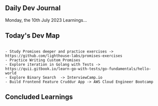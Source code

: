 
## Daily Dev Journal

Monday, the 10th July 2023 Learnings...

## Today's Dev Map



```

- Study Promises deeper and practice exercises -> https://github.com/lighthouse-labs/promises-exercises
- Practice Writing Custom Promises
- Explore iteration in Golang with Tests -> https://quii.gitbook.io/learn-go-with-tests/go-fundamentals/hello-world
- Explore Binary Search  -> InterviewCamp.io
- Build Frontend Feature Cruddur App -> AWS Cloud Engineer Bootcamp

```



## Concluded Learnings